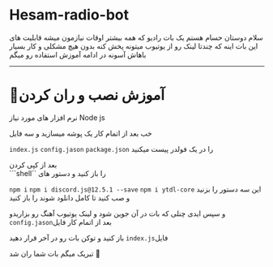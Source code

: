 # Hesam-radio-bot

 سلام دوستان حسام هستم 
یک بات رادیو که همه بیشتر اوقات نیازمون میشه
 قابلیت های این بات اینه که 
چندتا لینک رو از یوتیوب میتونه پخش کنه بدون هیچ مشکلی و
کار بسیار باهاش آسونه 
در ادامه آموزش استفاده رو میگم 

-----------------------
# 🔴آموزش نصب و ران کردن 

نرم افزار های مورد نیاز 
Node js 

خب بعد از اتمام کار یک پوشه میسازید و سه فایل 

```index.js```
```config.jason```
```package.json``` 
 را در یک فولدر پیست میکنید 

بعد از کپی کردن  
```shell`` 
را باز کنید و دستور های 

```npm i```
```npm i discord.js@12.5.1 --save```
```npm i ytdl-core```
این سه دستور را بزنید و صب کنید تا کامل دانلود شوند 
را باز کنید

 و سپس ایدی چنلی که بات در آن جوین شود و لینک یوتیوب آهنگ رو بزاریدو ```config.jason```بعد از اتمام کار فایل
 
باز کنید و توکن بات رو در آخر قرار دهید ```index.js```فایل  


تبریک میگم بات شما ران شد 🎉
